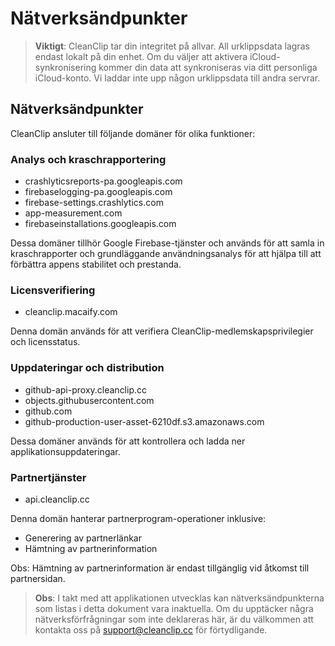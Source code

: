 # Nätverksändpunkter

> **Viktigt**: CleanClip tar din integritet på allvar. All urklippsdata lagras endast lokalt på din enhet. Om du väljer att aktivera iCloud-synkronisering kommer din data att synkroniseras via ditt personliga iCloud-konto. Vi laddar inte upp någon urklippsdata till andra servrar.

## Nätverksändpunkter

CleanClip ansluter till följande domäner för olika funktioner:

### Analys och kraschrapportering
- crashlyticsreports-pa.googleapis.com
- firebaselogging-pa.googleapis.com  
- firebase-settings.crashlytics.com
- app-measurement.com
- firebaseinstallations.googleapis.com

Dessa domäner tillhör Google Firebase-tjänster och används för att samla in kraschrapporter och grundläggande användningsanalys för att hjälpa till att förbättra appens stabilitet och prestanda.

### Licensverifiering
- cleanclip.macaify.com

Denna domän används för att verifiera CleanClip-medlemskapsprivilegier och licensstatus.

### Uppdateringar och distribution
- github-api-proxy.cleanclip.cc
- objects.githubusercontent.com
- github.com
- github-production-user-asset-6210df.s3.amazonaws.com

Dessa domäner används för att kontrollera och ladda ner applikationsuppdateringar.

### Partnertjänster
- api.cleanclip.cc

Denna domän hanterar partnerprogram-operationer inklusive:
- Generering av partnerlänkar
- Hämtning av partnerinformation

Obs: Hämtning av partnerinformation är endast tillgänglig vid åtkomst till partnersidan.

> **Obs**: I takt med att applikationen utvecklas kan nätverksändpunkterna som listas i detta dokument vara inaktuella. Om du upptäcker några nätverksförfrågningar som inte deklareras här, är du välkommen att kontakta oss på support@cleanclip.cc för förtydligande.